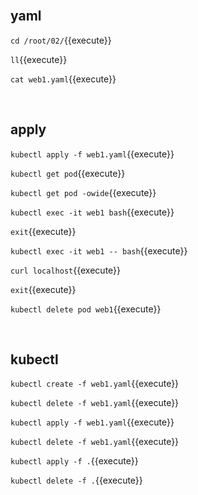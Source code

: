 <br>

## yaml

`cd /root/02/`{{execute}}

`ll`{{execute}}

`cat web1.yaml`{{execute}}

<br>

## apply

`kubectl apply -f web1.yaml`{{execute}}

`kubectl get pod`{{execute}}

`kubectl get pod -owide`{{execute}}

`kubectl exec -it web1 bash`{{execute}}

`exit`{{execute}}

`kubectl exec -it web1 -- bash`{{execute}}

`curl localhost`{{execute}}

`exit`{{execute}}

`kubectl delete pod web1`{{execute}}

<br>

## kubectl

`kubectl create -f web1.yaml`{{execute}}

`kubectl delete -f web1.yaml`{{execute}}

`kubectl apply -f web1.yaml`{{execute}}

`kubectl delete -f web1.yaml`{{execute}}

`kubectl apply -f .`{{execute}}

`kubectl delete -f .`{{execute}}
